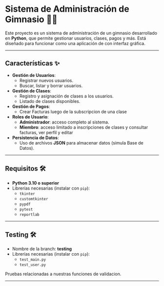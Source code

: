 # Sistema de Administración de Gimnasio 🏋️‍♂️

Este proyecto es un sistema de administración de un gimnasio desarrollado en **Python**, que permite gestionar usuarios, clases, pagos y más. Está diseñado para funcionar como una aplicación de con interfaz gráfica.

---

## Características ✨

- **Gestión de Usuarios**:
  - Registrar nuevos usuarios.
  - Buscar, listar y borrar usuarios.
- **Gestión de Clases**:
  - Registro y asignación de clases a los usuarios.
  - Listado de clases disponibles.
- **Gestión de Pagos**:
  - Crear Facturas luego de la subscripcion de una clase
- **Roles de Usuario**:
  - **Administrador**: acceso completo al sistema.
  - **Miembro**: acceso limitado a inscripciones de clases y consultar facturas, ver perfil y editar
- **Persistencia de Datos**:
  - Uso de archivos **JSON** para almacenar datos (simula Base de Datos).

---

## Requisitos 🛠️

- **Python 3.10 o superior**
- Librerías necesarias (instalar con `pip`):
  - `tkinter` 
  - `customtkinter` 
  - `pypdf` 
  - `pytest`
  - `reportlab`

---

## Testing 🛠️

- Nombre de la branch: **testing**
- Librerías necesarias (instalar con `pip`):
  - `test_main.py` 
  - `test_user.py` 

Pruebas relacionadas a nuestras funciones de validacion. 

---

